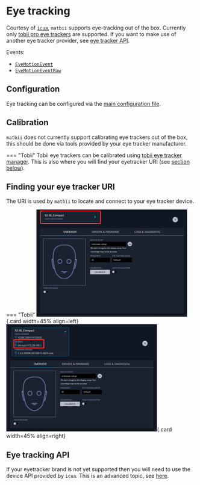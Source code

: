 # Eye tracking

Courtesy of [`icua`](https://github.com/dicelab-rhul/icua2), `matbii` supports eye-tracking out of the box. Currently only [tobii pro eye trackers](https://www.tobii.com/) are supported. If you want to make use of another eye tracker provider, see [eye tracker API](#eye-tracking-api).

Events:

- [`EyeMotionEvent`](TODO)
- [`EyeMotionEventRaw`](TODO)

## Configuration

Eye tracking can be configured via the [main configuration file](../configuration.md).

## Calibration

`matbii` does not currently support calibrating eye trackers out of the box, this should be done via tools provided by your eye tracker manufacturer.

=== "Tobii"
    Tobii eye trackers can be calibrated using [tobii eye tracker manager](https://connect.tobii.com/s/etm-downloads?). This is also where you will find your eyetracker URI (see [section below](#finding-your-eye-tracker-uri)).


## Finding your eye tracker URI

The URI is used by `matbii` to locate and connect to your eye tracker device.

=== "Tobii"
    ![](tobii-eyetracker-manager-uri-find.png){.card width=45% align=left}
    ![](tobii-eyetracker-manager-uri.png){.card width=45% align=right}


## Eye tracking API

If your eyetracker brand is not yet supported then you will need to use the device API provided by `icua`. This is an advanced topic, see [here](/matbii/advanced/custom_devices.md).


